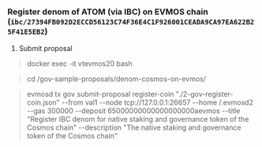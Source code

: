 ### Register denom of ATOM (via IBC) on EVMOS chain (`ibc/27394FB092D2ECCD56123C74F36E4C1F926001CEADA9CA97EA622B25F41E5EB2`)

1. Submit proposal
> docker exec -it vtevmos20 bash

> cd /gov-sample-proposals/denom-cosmos-on-evmos/

> evmosd tx gov submit-proposal register-coin "./2-gov-register-coin.json" --from val1 --node tcp://127.0.0.1:26657 --home /.evmosd2 --gas 300000 --deposit 65000000000000000000aevmos --title "Register IBC denom for native staking and governance token of the Cosmos chain" --description "The native staking and governance token of the Cosmos chain"